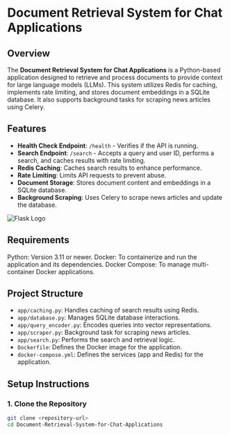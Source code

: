 # Document Retrieval System for Chat Applications

## Overview

The **Document Retrieval System for Chat Applications** is a Python-based application designed to retrieve and process documents to provide context for large language models (LLMs). This system utilizes Redis for caching, implements rate limiting, and stores document embeddings in a SQLite database. It also supports background tasks for scraping news articles using Celery.

## Features

- **Health Check Endpoint**: `/health` - Verifies if the API is running.
- **Search Endpoint**: `/search` - Accepts a query and user ID, performs a search, and caches results with rate limiting.
- **Redis Caching**: Caches search results to enhance performance.
- **Rate Limiting**: Limits API requests to prevent abuse.
- **Document Storage**: Stores document content and embeddings in a SQLite database.
- **Background Scraping**: Uses Celery to scrape news articles and update the database.
  
![Flask Logo](https://flask.palletsprojects.com/en/2.0.x/_images/flask-logo.png)

## Requirements

Python: Version 3.11 or newer.
Docker: To containerize and run the application and its dependencies.
Docker Compose: To manage multi-container Docker applications.

## Project Structure

- `app/caching.py`: Handles caching of search results using Redis.
- `app/database.py`: Manages SQLite database interactions.
- `app/query_encoder.py`: Encodes queries into vector representations.
- `app/scraper.py`: Background task for scraping news articles.
- `app/search.py`: Performs the search and retrieval logic.
- `Dockerfile`: Defines the Docker image for the application.
- `docker-compose.yml`: Defines the services (app and Redis) for the application.

## Setup Instructions

### 1. Clone the Repository

```bash
git clone <repository-url>
cd Document-Retrieval-System-for-Chat-Applications

